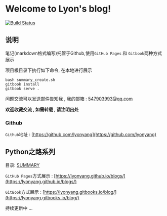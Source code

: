 # Welcome to Lyon's blog!

[![Build Status](https://travis-ci.org/lyonyang/blogs.svg?branch=master)](https://travis-ci.org/lyonyang/blogs)

## 说明

笔记(markdown格式编写)托管于Github,使用`GitHub Pages` 和 `Gitbook`两种方式展示

项目根目录下执行如下命令, 在本地进行展示

```shell
bash summary_create.sh
gitbook install
gitbook serve .
```

问题交流可以发送邮件告知我 , 我的邮箱 : 547903993@qq.com

**欢迎收藏交流 , 如需转载 , 请注明出处**

### Github

`Github`地址 : [https://github.com/lyonyang](https://github.com/lyonyang)

## Python之路系列

目录: [SUMMARY](SUMMARY.md)

`GitHub Pages`方式展示 : [https://lyonyang.github.io/blogs/](https://lyonyang.github.io/blogs/)

`GitBook`方式展示 : [https://lyonyang.gitbooks.io/blog/](https://lyonyang.gitbooks.io/blog/)

持续更新中 ... 

